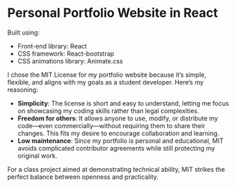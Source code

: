 # Personal Portfolio Website in React

Built using:

- Front-end library: React
- CSS framework: React-bootstrap
- CSS animations library: Animate.css

I chose the MIT License for my portfolio website because it’s simple, flexible, and aligns with my goals as a student developer. Here’s my reasoning:

- **Simplicity**: The license is short and easy to understand, letting me focus on showcasing my coding skills rather than legal complexities.
- **Freedom for others**: It allows anyone to use, modify, or distribute my code—even commercially—without requiring them to share their changes. This fits my desire to encourage collaboration and learning.
- **Low maintenance**: Since my portfolio is personal and educational, MIT avoids complicated contributor agreements while still protecting my original work.

For a class project aimed at demonstrating technical ability, MIT strikes the perfect balance between openness and practicality.



